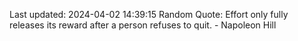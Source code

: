 Last updated: 2024-04-02 14:39:15
Random Quote: Effort only fully releases its reward after a person refuses to quit. - Napoleon Hill
